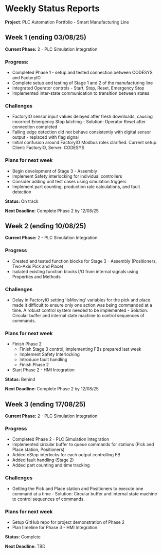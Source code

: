 # Weekly Status Reports

**Project**: PLC Automation Portfolio - Smart Manufacturing Line

## Week 1 (ending 03/08/25)

**Current Phase:** 2 - PLC Simulation Integration

### Progress:

* Completed Phase 1 - setup and tested connection between CODESYS and FactoryIO
* Complete setup and testing of Stage 1 and 2 of the manufacturing line
* Integrated Operator controls - Start, Stop, Reset, Emergency Stop
* Implemented inter-state communication to transition between states

### Challenges

* FactoryIO sensor input values delayed after fresh downloads, causing incorrect Emergency Stop latching - Solution: Operator Reset after connection completed
* Falling edge detection did not behave consistently with digital sensor output - replaced with flag signal
* Initial confusion around FactoryIO Modbus roles clarified. Current setup: Client: FactoryIO, Server: CODESYS

### Plans for next week

* Begin development of Stage 3 - Assembly
* Implement Safety interlocking for individual controllers
* Consider adding unit test cases using simulation triggers
* Implement part counting, production rate calculations, and fault detection

**Status:** On track

**Next Deadline:** Complete Phase 2 by 12/08/25

## Week 2 (ending 10/08/25)

**Current Phase:** 2 - PLC Simulation Integration

### Progress

* Created and tested function blocks for Stage 3 - Assembly (Positioners, Two-Axis Pick and Place)
* Isolated existing function blocks I/O from internal signals using Properties and Methods

### Challenges

* Delay in FactoryIO setting 'IsMoving' variables for the pick and place made it difficult to ensure only one action was being commanded at a time. A robust control system needed to be implemented - Solution: Circular buffer and internal state machine to control sequences of commands. 

### Plans for next week

* Finish Phase 2
  - Finish Stage 3 control, implementing FBs prepared last week
  - Implement Safety Interlocking
  - Introduce fault handling
  - Finish Phase 2
* Start Phase 2 - HMI Integration

**Status:** Behind

**Next Deadline:** Complete Phase 2 by 12/08/25

## Week 3 (ending 17/08/25)

**Current Phase:** 2 - PLC Simulation Integration

### Progress

* Completed Phase 2 - PLC Simulation Integration
* Implemented circular buffer to queue commands for stations (Pick and Place station, Positioners)
* Added eStop interlocks for each output controlling FB
* Added fault handling (Stage 2)
* Added part counting and time tracking

### Challenges

* Getting the Pick and Place station and Positioners to execute one command at a time - Solution: Circular buffer and internal state machine to control sequences of commands. 

### Plans for next week

* Setup GitHub repo for project demonstration of Phase 2
* Plan timeline for Phase 3 - HMI Integration

**Status:** Complete

**Next Deadline:** TBD
